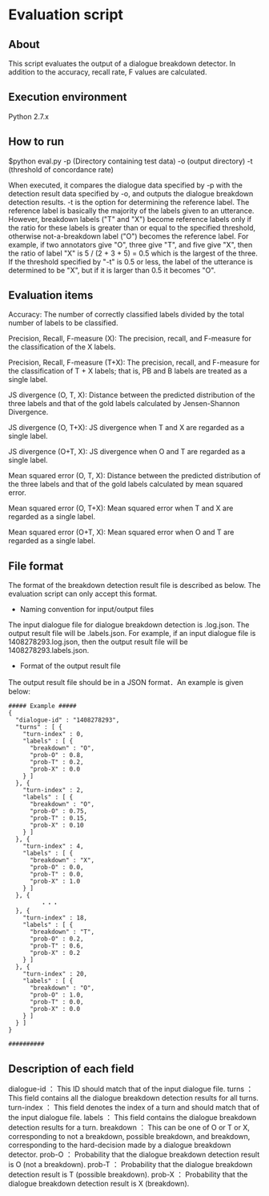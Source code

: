 Evaluation script
====

## About
  This script evaluates the output of a dialogue breakdown detector. In addition to the accuracy, recall rate, F values are calculated.

## Execution environment
  Python 2.7.x

## How to run
  $python eval.py -p (Directory containing test data) -o (output directory) -t (threshold of concordance rate)

  When executed, it compares the dialogue data specified by -p with the detection result data specified by -o,
  and outputs the dialogue breakdown detection results.
  -t is the option for determining the reference label.
  The reference label is basically the majority of the labels given to an utterance.
  However, breakdown labels ("T" and "X") become reference labels 
  only if the ratio for these labels is greater than or equal to the specified threshold, otherwise not-a-breakdown label ("O") becomes the reference label.
  For example, if two annotators give "O", three give "T", and five give "X", then the ratio of label "X" is 5 / (2 + 3 + 5) = 0.5 which is the largest of the three. 
  If the threshold specified by "-t" is 0.5 or less, the label of the utterance is determined to be "X", but if it is larger than 0.5 it becomes "O".

## Evaluation items

  Accuracy: 
  The number of correctly classified labels divided by the total number of labels to be classified.

  Precision, Recall, F-measure (X): 
  The precision, recall, and F-measure for the classification of the X labels.

  Precision, Recall, F-measure (T+X): 
  The precision, recall, and F-measure for the classification of T + X labels; that is, PB and B labels are treated as a single label.

  JS divergence (O, T, X):
  Distance between the predicted distribution of the three labels and that of the gold labels calculated by Jensen-Shannon Divergence.

  JS divergence (O, T+X):
  JS divergence when T and X are regarded as a single label.

  JS divergence (O+T, X):
  JS divergence when O and T are regarded as a single label.

  Mean squared error (O, T, X):
  Distance between the predicted distribution of the three labels and that of the gold labels calculated by mean squared error.

  Mean squared error (O, T+X):
  Mean squared error when T and X are regarded as a single label.

  Mean squared error (O+T, X):
  Mean squared error when O and T are regarded as a single label. 

## File format

  The format of the breakdown detection result file is described as below. The evaluation script can only accept this format. 

  * Naming convention for input/output files

  The input dialogue file for dialogue breakdown detection is <dialogue-id>.log.json. The output result file will be <dialogue-id>.labels.json. 
  For example, if an input dialogue file is 1408278293.log.json, then the output result file will be 1408278293.labels.json.

  * Format of the output result file

  The output result file should be in a JSON format．An example is given below:

  ~~~~~~~
  ##### Example #####
  {
    "dialogue-id" : "1408278293",
    "turns" : [ {
      "turn-index" : 0,
      "labels" : [ {
        "breakdown" : "O",
        "prob-O" : 0.8,
        "prob-T" : 0.2,
        "prob-X" : 0.0
      } ]
    }, {
      "turn-index" : 2,
      "labels" : [ {
        "breakdown" : "O",
        "prob-O" : 0.75,
        "prob-T" : 0.15,
        "prob-X" : 0.10
      } ]
    }, {
      "turn-index" : 4,
      "labels" : [ {
        "breakdown" : "X",
        "prob-O" : 0.0,
        "prob-T" : 0.0,
        "prob-X" : 1.0
      } ]
    }, {
           ・・・
    }, {
      "turn-index" : 18,
      "labels" : [ {
        "breakdown" : "T",
        "prob-O" : 0.2,
        "prob-T" : 0.6,
        "prob-X" : 0.2
      } ]
    }, {
      "turn-index" : 20,
      "labels" : [ {
        "breakdown" : "O",
        "prob-O" : 1.0,
        "prob-T" : 0.0,
        "prob-X" : 0.0
      } ]
    } ]
  }

  ##########
  ~~~~~~~

## Description of each field

  dialogue-id ： This ID should match that of the input dialogue file.
  turns ： This field contains all the dialogue breakdown detection results for all turns.
  turn-index ： This field denotes the index of a turn and should match that of the input dialogue file.
  labels ： This field contains the dialogue breakdown detection results for a turn.
  breakdown ： This can be one of O or T or X, corresponding to not a breakdown, possible breakdown, and breakdown, corresponding to the hard-decision made by a dialogue breakdown detector.
  prob-O ： Probability that the dialogue breakdown detection result is O (not a breakdown).
  prob-T ： Probability that the dialogue breakdown detection result is T (possible breakdown).
  prob-X ： Probability that the dialogue breakdown detection result is X (breakdown).
